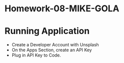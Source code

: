 # Homework-08-MIKE-GOLA

# Running Application
- Create a Developer Account with Unsplash
- On the Apps Section, create an API Key
- Plug in API Key to Code.
